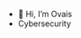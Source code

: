 - 👋 Hi, I’m Ovais
- Cybersecurity

<!---
Ovais-Khan/Ovais-Khan is a ✨ special ✨ repository because its `README.md` (this file) appears on your GitHub profile.
You can click the Preview link to take a look at your changes.
--->
